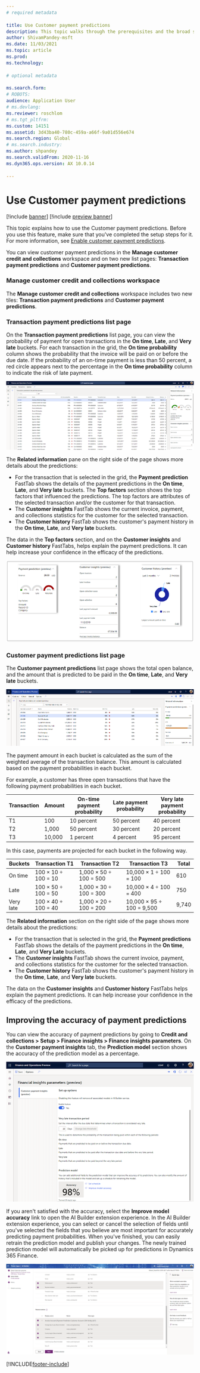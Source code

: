 ```yaml
---
# required metadata

title: Use Customer payment predictions
description: This topic walks through the prerequisites and the broad steps that are required to use a trial version of Finance insights.
author: ShivamPandey-msft
ms.date: 11/03/2021
ms.topic: article
ms.prod: 
ms.technology: 

# optional metadata

ms.search.form: 
# ROBOTS: 
audience: Application User
# ms.devlang: 
ms.reviewer: roschlom
# ms.tgt_pltfrm: 
ms.custom: 14151
ms.assetid: 3d43ba40-780c-459a-a66f-9a01d556e674
ms.search.region: Global
# ms.search.industry: 
ms.author: shpandey
ms.search.validFrom: 2020-11-16
ms.dyn365.ops.version: AX 10.0.14

---
```

# Use Customer payment predictions

[!include [banner](../includes/banner.md)]
[!include [preview banner](../includes/preview-banner.md)]

This topic explains how to use the Customer payment predictions. Before you use this feature, make sure that you've completed the setup steps for it. For more information, see [Enable customer payment predictions](enable-cust-paymnt-prediction.md).

You can view customer payment predictions in the **Manage customer credit and collections** workspace and on two new list pages: **Transaction payment predictions** and **Customer payment predictions**.

### Manage customer credit and collections workspace

The **Manage customer credit and collections** workspace includes two new tiles: **Transaction payment predictions** and **Customer payment predictions**.

### Transaction payment predictions list page

On the **Transaction payment predictions** list page, you can view the probability of payment for open transactions in the **On time**, **Late**, and **Very late** buckets. For each transaction in the grid, the **On time probability** column shows the probability that the invoice will be paid on or before the due date. If the probability of an on-time payment is less than 50 percent, a red circle appears next to the percentage in the **On time probability** column to indicate the risk of late payment.

[![Payment prediction per transaction page.](./media/payment-predictions-per-transaction.png)](./media/payment-predictions-per-transaction.png)

The **Related information** pane on the right side of the page shows more details about the predictions:

- For the transaction that is selected in the grid, the **Payment prediction** FastTab shows the details of the payment predictions in the **On time**, **Late**, and **Very late** buckets. The **Top factors** section shows the top factors that influenced the predictions. The top factors are attributes of the selected transaction and/or the customer for that transaction.
- The **Customer insights** FastTab shows the current invoice, payment, and collections statistics for the customer for the selected transaction.
- The **Customer history** FastTab shows the customer's payment history in the **On time**, **Late**, and **Very late** buckets.

The data in the **Top factors** section, and on the **Customer insights** and **Customer history** FastTabs, helps explain the payment predictions. It can help increase your confidence in the efficacy of the predictions.

[![Graphical indicators for payment predictions in the Related information pane.](./media/payment-prediction-gauges.png)](./media/payment-prediction-gauges.png)

### Customer payment predictions list page

The **Customer payment predictions** list page shows the total open balance, and the amount that is predicted to be paid in the **On time**, **Late**, and **Very late** buckets.

[![Payment predictions per customer page.](./media/payment-predictions-per-transaction-02.png)](./media/payment-predictions-per-transaction-02.png)

The payment amount in each bucket is calculated as the sum of the weighted average of the transaction balance. This amount is calculated based on the payment probabilities in each bucket.

For example, a customer has three open transactions that have the following payment probabilities in each bucket.

| Transaction | Amount | On-time payment probability | Late payment probability | Very late payment probability |
|-------------|--------|-----------------------------|--------------------------|-------------------------------|
| T1          | 100    | 10 percent                  | 50 percent               | 40 percent                    |
| T2          | 1,000  | 50 percent                  | 30 percent               | 20 percent                    |
| T3          | 10,000 | 1 percent                   | 4 percent                | 95 percent                    |

In this case, payments are projected for each bucket in the following way.

| Buckets   | Transaction T1      | Transaction T2         | Transaction T3            | Total |
|-----------|---------------------|------------------------|---------------------------|-------|
| On time   | 100 × 10 ÷ 100 = 10 | 1,000 × 50 ÷ 100 = 500 | 10,000 × 1 ÷ 100 = 100    | 610   |
| Late      | 100 × 50 ÷ 100 = 50 | 1,000 × 30 ÷ 100 = 300 | 10,000 × 4 ÷ 100 = 400    | 750   |
| Very late | 100 × 40 ÷ 100 = 40 | 1,000 × 20 ÷ 100 = 200 | 10,000 × 95 ÷ 100 = 9,500 | 9,740 |

The **Related information** section on the right side of the page shows more details about the predictions:

- For the transaction that is selected in the grid, the **Payment predictions** FastTab shows the details of the payment predictions in the **On time**, **Late**, and **Very Late** buckets.
- The **Customer insights** FastTab shows the current invoice, payment, and collections statistics for the customer for the selected transaction.
- The **Customer history** FastTab shows the customer's payment history in the **On time**, **Late**, and **Very late** buckets.

The data on the **Customer insights** and **Customer history** FastTabs helps explain the payment predictions. It can help increase your confidence in the efficacy of the predictions.

## Improving the accuracy of payment predictions

You can view the accuracy of payment predictions by going to **Credit and collections \> Setup \> Finance insights \> Finance insights parameters**. On the **Customer payment insights** tab, the **Prediction model** section shows the accuracy of the prediction model as a percentage.

[![Accuracy of payment predictions.](./media/finance-insights-parameters-accuracy-2nd.png)](./media/finance-insights-parameters-accuracy-2nd.png)

If you aren't satisfied with the accuracy, select the **Improve model accuracy** link to open the AI Builder extension experience. In the AI Builder extension experience, you can select or cancel the selection of fields until you've selected the fields that you believe are most important for accurately predicting payment probabilities. When you've finished, you can easily retrain the prediction model and publish your changes. The newly trained prediction model will automatically be picked up for predictions in Dynamics 365 Finance.

[![AI Builder extension experience.](./media/ai-builder.png)](./media/ai-builder.png)

[!INCLUDE[footer-include](../../includes/footer-banner.md)]
